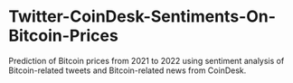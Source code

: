 # Twitter-CoinDesk-Sentiments-On-Bitcoin-Prices
Prediction of Bitcoin prices from 2021 to 2022 using sentiment analysis of Bitcoin-related tweets and Bitcoin-related news from CoinDesk.
